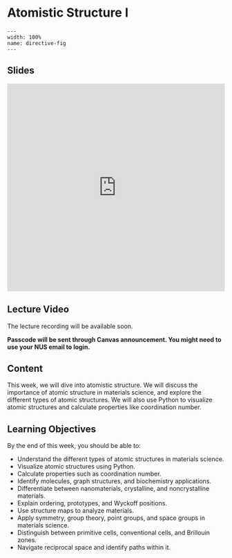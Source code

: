 # Atomistic Structure I
```{image} ../figures/atomistic_structure_title.jpeg
---
width: 100%
name: directive-fig
---
```

## Slides
<iframe src="https://docs.google.com/presentation/d/e/2PACX-1vSifIgqEQRdHvhXAF8AXd5TCAjYZ2rYv8BHs2ct1pnLP5VUrOnrcrTIDjDGMbmWbc6S5uDEy0jF9DYQ/embed?start=false&loop=false&delayms=3000" frameborder="0" width="100%" height="480" allowfullscreen="true" mozallowfullscreen="true" webkitallowfullscreen="true"></iframe>

## Lecture Video
The lecture recording will be available soon.

**Passcode will be sent through Canvas announcement. You might need to use your NUS email to login.**

## Content
This week, we will dive into atomistic structure. We will discuss the importance of atomic structure in materials science, and explore the different types of atomic structures. We will also use Python to visualize atomic structures and calculate properties like coordination number.

## Learning Objectives
By the end of this week, you should be able to:

- Understand the different types of atomic structures in materials science.
- Visualize atomic structures using Python.
- Calculate properties such as coordination number.
- Identify molecules, graph structures, and biochemistry applications.
- Differentiate between nanomaterials, crystalline, and noncrystalline materials.
- Explain ordering, prototypes, and Wyckoff positions.
- Use structure maps to analyze materials.
- Apply symmetry, group theory, point groups, and space groups in materials science.
- Distinguish between primitive cells, conventional cells, and Brillouin zones.
- Navigate reciprocal space and identify paths within it.